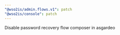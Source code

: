```yaml
---
"@wso2is/admin.flows.v1": patch
"@wso2is/console": patch
---
```


Disable password recovery flow composer in asgardeo

